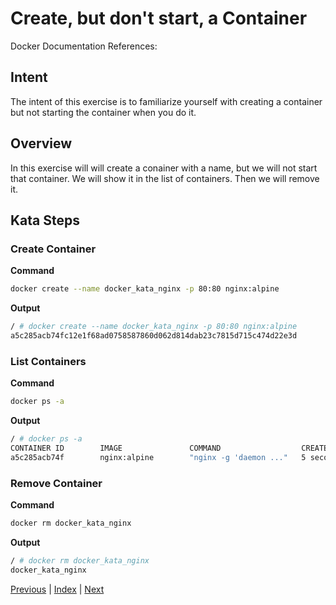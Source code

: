 # Create, but don't start, a Container

Docker Documentation References:

[]()

## Intent

The intent of this exercise is to familiarize yourself with creating a container but not starting the container when you do it.

## Overview

In this exercise will will create a conainer with a name, but we will not start that container. We will show it in the list of containers. Then we will remove it.

## Kata Steps

### Create Container

**Command**

```bash
docker create --name docker_kata_nginx -p 80:80 nginx:alpine
```

**Output**

```bash
/ # docker create --name docker_kata_nginx -p 80:80 nginx:alpine
a5c285acb74fc12e1f68ad0758587860d062d814dab23c7815d715c474d22e3d
```

### List Containers

**Command**

```bash
docker ps -a
```

**Output**

```bash
/ # docker ps -a
CONTAINER ID        IMAGE               COMMAND                  CREATED             STATUS              PORTS               NAMES
a5c285acb74f        nginx:alpine        "nginx -g 'daemon ..."   5 seconds ago       Created                                 docker_kata_nginx
```

### Remove Container

**Command**

```bash
docker rm docker_kata_nginx
```

**Output**

```bash
/ # docker rm docker_kata_nginx
docker_kata_nginx
```

[Previous](32_attach_container.md) | [Index](README.md) | [Next](34_image_history.md)
